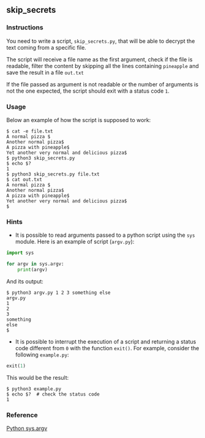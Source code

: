 ## skip_secrets

### Instructions

You need to write a script, `skip_secrets.py`, that will be able to decrypt the text coming from a specific file.

The script will receive a file name as the first argument, check if the file is readable, filter the content by skipping all the lines containing `pineapple` and save the result in a file `out.txt`

If the file passed as argument is not readable or the number of arguments is not the one expected, the script should exit with a status code `1`.

### Usage

Below an example of how the script is supposed to work:

```console
$ cat -e file.txt
A normal pizza $
Another normal pizza$
A pizza with pineapple$
Yet another very normal and delicious pizza$
$ python3 skip_secrets.py
$ echo $?
1
$ python3 skip_secrets.py file.txt
$ cat out.txt
A normal pizza $
Another normal pizza$
A pizza with pineapple$
Yet another very normal and delicious pizza$
$
```

### Hints

- It is possible to read arguments passed to a python script using the `sys` module. Here is an example of script (`argv.py`):

```python
import sys

for argv in sys.argv:
    print(argv)
```

And its output:

```console
$ python3 argv.py 1 2 3 something else
argv.py
1
2
3
something
else
$
```

- It is possible to interrupt the execution of a script and returning a status code different from `0` with the function `exit()`. For example, consider the following `example.py`:

```python
exit(1)
```

This would be the result:

```console
$ python3 example.py
$ echo $?  # check the status code
1
```

### Reference

[Python sys.argv](https://docs.python.org/3/library/sys.html#sys.argv)
